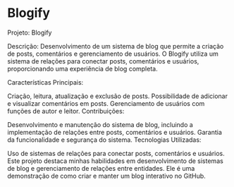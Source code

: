 # Blogify

Projeto: Blogify

Descrição: Desenvolvimento de um sistema de blog que permite a criação de posts, comentários e gerenciamento de usuários. O Blogify utiliza um sistema de relações para conectar posts, comentários e usuários, proporcionando uma experiência de blog completa.

Características Principais:

Criação, leitura, atualização e exclusão de posts.
Possibilidade de adicionar e visualizar comentários em posts.
Gerenciamento de usuários com funções de autor e leitor.
Contribuições:

Desenvolvimento e manutenção do sistema de blog, incluindo a implementação de relações entre posts, comentários e usuários.
Garantia da funcionalidade e segurança do sistema.
Tecnologias Utilizadas:

Uso de sistemas de relações para conectar posts, comentários e usuários.
Este projeto destaca minhas habilidades em desenvolvimento de sistemas de blog e gerenciamento de relações entre entidades. Ele é uma demonstração de como criar e manter um blog interativo no GitHub.
